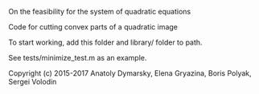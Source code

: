 On the feasibility for the system of quadratic equations

Code for cutting convex parts of a quadratic image

To start working, add this folder
and library/ folder to path.

See tests/minimize_test.m as an example.

Copyright (c) 2015-2017 Anatoly Dymarsky, Elena Gryazina, Boris Polyak, Sergei Volodin
